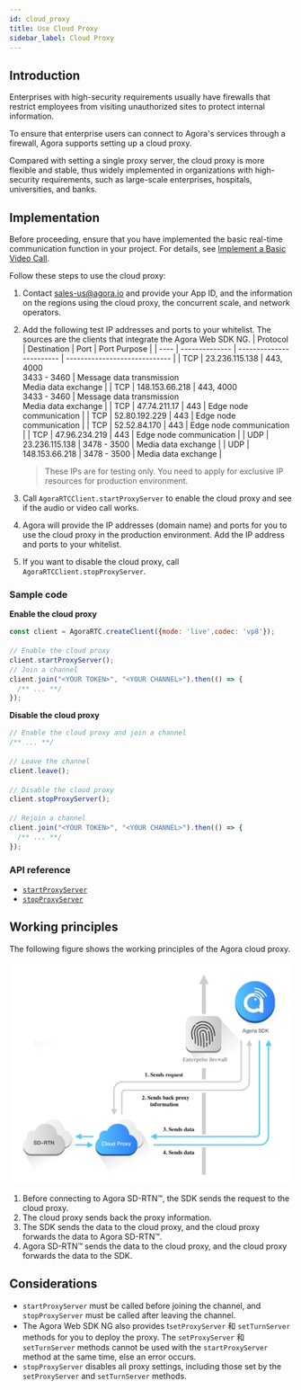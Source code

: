 ```yaml
---
id: cloud_proxy
title: Use Cloud Proxy
sidebar_label: Cloud Proxy
---
```


## Introduction
Enterprises with high-security requirements usually have firewalls that restrict employees from visiting unauthorized sites to protect internal information.

To ensure that enterprise users can connect to Agora's services through a firewall, Agora supports setting up a cloud proxy.

Compared with setting a single proxy server, the cloud proxy is more flexible and stable, thus widely implemented in organizations with high-security requirements, such as large-scale enterprises, hospitals, universities, and banks.

## Implementation

Before proceeding, ensure that you have implemented the basic real-time communication function in your project. For details, see [Implement a Basic Video Call](basic_call.md).

Follow these steps to use the cloud proxy:
1. Contact sales-us@agora.io and provide your App ID, and the information on the regions using the cloud proxy, the concurrent scale, and network operators.
2. Add the following test IP addresses and ports to your whitelist.
    The sources are the clients that integrate the Agora Web SDK NG.
    | Protocol | Destination       | Port                     | Port Purpose                      |
    | ---- | -------------- | ------------------------ | ----------------------------- |
    | TCP  | 23.236.115.138 | 443, 4000<br/>3433 - 3460 | Message data transmission<br/>Media data exchange |
    | TCP  | 148.153.66.218 | 443, 4000<br/>3433 - 3460 | Message data transmission<br/>Media data exchange |
    | TCP  | 47.74.211.17   | 443                      | Edge node communication                  |
    | TCP  | 52.80.192.229  | 443                      | Edge node communication                  |
    | TCP  | 52.52.84.170   | 443                      | Edge node communication                  |
    | TCP  | 47.96.234.219  | 443                      | Edge node communication                  |
    | UDP  | 23.236.115.138 | 3478 - 3500               | Media data exchange                  |
    | UDP  | 148.153.66.218 | 3478 - 3500               | Media data exchange                  |

    > These IPs are for testing only. You need to apply for exclusive IP resources for production environment.

3. Call `AgoraRTCClient.startProxyServer` to enable the cloud proxy and see if the audio or video call works.

4. Agora will provide the IP addresses (domain name) and ports for you to use the cloud proxy in the production environment. Add the IP address and ports to your whitelist.

5. If you want to disable the cloud proxy, call `AgoraRTCClient.stopProxyServer`.

### Sample code

**Enable the cloud proxy**

```js
const client = AgoraRTC.createClient({mode: 'live',codec: 'vp8'});

// Enable the cloud proxy
client.startProxyServer();
// Join a channel
client.join("<YOUR TOKEN>", "<YOUR CHANNEL>").then(() => {
  /** ... **/
});
```

**Disable the cloud proxy**

```js
// Enable the cloud proxy and join a channel
/** ... **/

// Leave the channel
client.leave();

// Disable the cloud proxy
client.stopProxyServer();

// Rejoin a channel
client.join("<YOUR TOKEN>", "<YOUR CHANNEL>").then(() => {
  /** ... **/
});
```

### API reference
- [`startProxyServer`](/api/en/interfaces/iagorartcclient.html#startproxyserver)
- [`stopProxyServer`](/api/en/interfaces/iagorartcclient.html#stopproxyserver)

## Working principles

The following figure shows the working principles of the Agora cloud proxy.

![](assets/cloud-proxy-en.jpeg)

1. Before connecting to Agora SD-RTN™, the SDK sends the request to the cloud proxy.
2. The cloud proxy sends back the proxy information.
3. The SDK sends the data to the cloud proxy, and the cloud proxy forwards the data to Agora SD-RTN™.
4. Agora SD-RTN™ sends the data to the cloud proxy, and the cloud proxy forwards the data to the SDK.

## Considerations
-  `startProxyServer` must be called before joining the channel, and `stopProxyServer` must be called after leaving the channel.
- The Agora Web SDK NG also provides t`setProxyServer` 和 `setTurnServer` methods for you to deploy the proxy. The `setProxyServer` 和 `setTurnServer` methods cannot be used with the `startProxyServer` method at the same time, else an error occurs.
- `stopProxyServer` disables all proxy settings, including those set by the `setProxyServer` and `setTurnServer` methods.